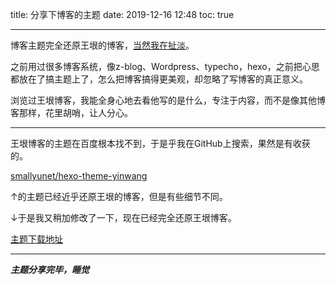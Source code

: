 title: 分享下博客的主题
date: 2019-12-16 12:48
toc: true

---
博客主题完全还原王垠的博客，[当然我在扯淡](http://www.yinwang.org/)。

之前用过很多博客系统，像z-blog、Wordpress、typecho，hexo，之前把心思都放在了搞主题上了，怎么把博客搞得更美观，却忽略了写博客的真正意义。

浏览过王垠博客，我能全身心地去看他写的是什么，专注于内容，而不是像其他博客那样，花里胡哨，让人分心。

---

王垠博客的主题在百度根本找不到，于是乎我在GitHub上搜索，果然是有收获的。

[smallyunet/hexo-theme-yinwang](https://github.com/smallyunet/hexo-theme-yinwang)

↑的主题已经近乎还原王垠的博客，但是有些细节不同。

↓于是我又稍加修改了一下，现在已经完全还原王垠博客。

[主题下载地址](https://github.com/ENNRIaaa/yinwang-theme)

---

***主题分享完毕，睡觉***
